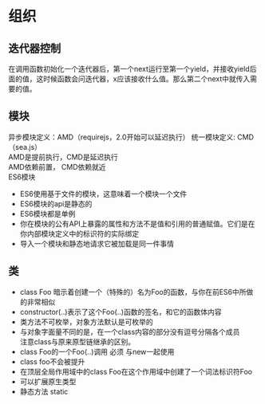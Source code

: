 # 组织
## 迭代器控制
在调用函数初始化一个迭代器后，第一个next运行至第一个yield，并接收yield后面的值，这时候函数会问迭代器，x应该接收什么值。那么第二个next中就传入需要的值。

## 模块
异步模块定义：AMD（requirejs，2.0开始可以延迟执行） 统一模块定义: CMD（sea.js）  
AMD是提前执行，CMD是延迟执行  
AMD依赖前置， CMD依赖就近  
ES6模块  
- ES6使用基于文件的模块，这意味着一个模块一个文件
- ES6模块的api是静态的
- ES6模块都是单例
- 你在模块的公有API上暴露的属性和方法不是值和引用的普通赋值。它们是在你内部模块定义中的标识符的实际绑定
- 导入一个模块和静态地请求它被加载是同一件事情

## 类
- class Foo 暗示着创建一个（特殊的）名为Foo的函数，与你在前ES6中所做的非常相似
- constructor(..)表示了这个Foo(..)函数的签名，和它的函数体内容
- 类方法不可枚举，对象方法默认是可枚举的
- 与对象字面量不同的是，在一个class内容的部分没有逗号分隔各个成员  
注意class与原来原型链继承的区别。
- class Foo的一个Foo(..)调用 必须 与new一起使用
- class foo不会被提升
- 在顶层全局作用域中的class Foo在这个作用域中创建了一个词法标识符Foo  
- 可以扩展原生类型
- 静态方法 static

